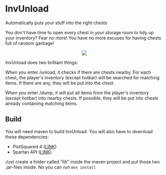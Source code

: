 # InvUnload

Automatically puts your stuff into the right chests

You don't have time to open every chest in your storage room to tidy up your inventory?
Fear no more! You have no more excuses for having chests full of random garbage!

<p align="center">
  <img src="https://api.jeff-media.de/invunload/spigotmc/img/invunload128.png"/>
</p>

InvUnload does two brilliant things:

When you enter /unload, it checks if there are chests nearby. For each chest, the player's inventory (except hotbar) will be searched for matching items. If there are any, they will be put into the chest.

When you enter /dump, it will put all items from the player's inventory (except hotbar) into nearby chests. If possible, they will be put into chests already containing matching items.

## Build

You will need maven to build InvUnload. You will also have to download these dependencies:

- PlotSquared 4 ([LINK](https://www.spigotmc.org/resources/plotsquared-v4-v5-out-now.1177/))
- Spartan API ([LINK](https://vagdedes.com/spartan/api/SpartanAPI.jar)).

Just create a folder called "lib" inside the maven project and put those two .jar-files inside. No you can run ``mvn install``
